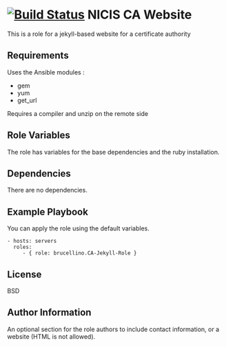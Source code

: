 [![Build Status](https://travis-ci.org/SAGridOps/CA-website.svg)](https://travis-ci.org/SAGridOps/CA-website)
NICIS CA Website
=========

This is a role for a jekyll-based website for a certificate authority

Requirements
------------

Uses the Ansible modules :

  * gem
  * yum
  * get_url

Requires a compiler and unzip on the remote side

Role Variables
--------------

The role has variables for the base dependencies and the ruby installation.

Dependencies
------------

There are no dependencies.

Example Playbook
----------------

You can apply the role using the default variables.

    - hosts: servers
      roles:
         - { role: brucellino.CA-Jekyll-Role }

License
-------

BSD

Author Information
------------------

An optional section for the role authors to include contact information, or a website (HTML is not allowed).
